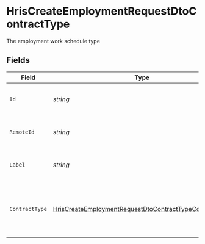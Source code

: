 # HrisCreateEmploymentRequestDtoContractType

The employment work schedule type


## Fields

| Field                                                                                                                                       | Type                                                                                                                                        | Required                                                                                                                                    | Description                                                                                                                                 | Example                                                                                                                                     |
| ------------------------------------------------------------------------------------------------------------------------------------------- | ------------------------------------------------------------------------------------------------------------------------------------------- | ------------------------------------------------------------------------------------------------------------------------------------------- | ------------------------------------------------------------------------------------------------------------------------------------------- | ------------------------------------------------------------------------------------------------------------------------------------------- |
| `Id`                                                                                                                                        | *string*                                                                                                                                    | :heavy_minus_sign:                                                                                                                          | Unique identifier                                                                                                                           | 8187e5da-dc77-475e-9949-af0f1fa4e4e3                                                                                                        |
| `RemoteId`                                                                                                                                  | *string*                                                                                                                                    | :heavy_minus_sign:                                                                                                                          | Provider's unique identifier                                                                                                                | 8187e5da-dc77-475e-9949-af0f1fa4e4e3                                                                                                        |
| `Label`                                                                                                                                     | *string*                                                                                                                                    | :heavy_minus_sign:                                                                                                                          | The label of the employment type                                                                                                            | Full-Time                                                                                                                                   |
| `ContractType`                                                                                                                              | [HrisCreateEmploymentRequestDtoContractTypeContractType](../../Models/Components/HrisCreateEmploymentRequestDtoContractTypeContractType.md) | :heavy_minus_sign:                                                                                                                          | The employment work schedule type (e.g., full-time, part-time)                                                                              | full_time                                                                                                                                   |
